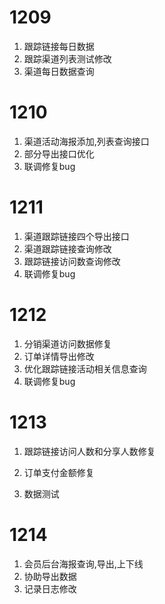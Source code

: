 # 1209

1. 跟踪链接每日数据
2. 跟踪渠道列表测试修改
3. 渠道每日数据查询

# 1210
1. 渠道活动海报添加,列表查询接口
2. 部分导出接口优化
3. 联调修复bug

# 1211

1. 渠道跟踪链接四个导出接口
2. 渠道跟踪链接查询修改
3. 跟踪链接访问数查询修改
4. 联调修复bug

# 1212
1. 分销渠道访问数据修复
2. 订单详情导出修改
3. 优化跟踪链接活动相关信息查询
4. 联调修复bug

# 1213

1. 跟踪链接访问人数和分享人数修复

2. 订单支付金额修复

3. 数据测试


# 1214

   1. 会员后台海报查询,导出,上下线
   2. 协助导出数据
   3. 记录日志修改